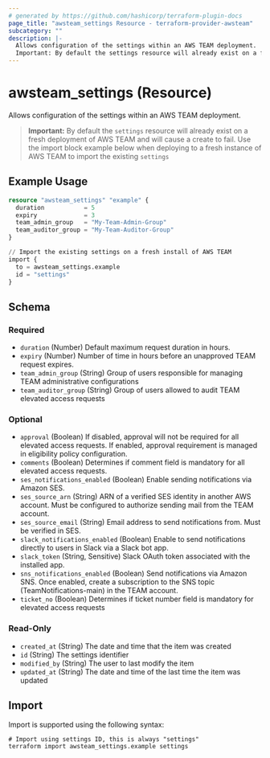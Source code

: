```yaml
---
# generated by https://github.com/hashicorp/terraform-plugin-docs
page_title: "awsteam_settings Resource - terraform-provider-awsteam"
subcategory: ""
description: |-
  Allows configuration of the settings within an AWS TEAM deployment.
  Important: By default the settings resource will already exist on a fresh deployment of AWS TEAM and will cause a create to fail. Use the import block example below when deploying to a fresh instance of AWS TEAM to import the existing settings
---
```


# awsteam_settings (Resource)

Allows configuration of the settings within an AWS TEAM deployment.

> **Important:** By default the `settings` resource will already exist on a fresh deployment of AWS TEAM and will cause a create to fail. Use the import block example below when deploying to a fresh instance of AWS TEAM to import the existing `settings`

## Example Usage

```terraform
resource "awsteam_settings" "example" {
  duration           = 5
  expiry             = 3
  team_admin_group   = "My-Team-Admin-Group"
  team_auditor_group = "My-Team-Auditor-Group"
}

// Import the existing settings on a fresh install of AWS TEAM
import {
  to = awsteam_settings.example
  id = "settings"
}
```

<!-- schema generated by tfplugindocs -->
## Schema

### Required

- `duration` (Number) Default maximum request duration in hours.
- `expiry` (Number) Number of time in hours before an unapproved TEAM request expires.
- `team_admin_group` (String) Group of users responsible for managing TEAM administrative configurations
- `team_auditor_group` (String) Group of users allowed to audit TEAM elevated access requests

### Optional

- `approval` (Boolean) If disabled, approval will not be required for all elevated access requests. If enabled, approval requirement is managed in eligibility policy configuration.
- `comments` (Boolean) Determines if comment field is mandatory for all elevated access requests.
- `ses_notifications_enabled` (Boolean) Enable sending notifications via Amazon SES.
- `ses_source_arn` (String) ARN of a verified SES identity in another AWS account. Must be configured to authorize sending mail from the TEAM account.
- `ses_source_email` (String) Email address to send notifications from. Must be verified in SES.
- `slack_notifications_enabled` (Boolean) Enable to send notifications directly to users in Slack via a Slack bot app.
- `slack_token` (String, Sensitive) Slack OAuth token associated with the installed app.
- `sns_notifications_enabled` (Boolean) Send notifications via Amazon SNS. Once enabled, create a subscription to the SNS topic (TeamNotifications-main) in the TEAM account.
- `ticket_no` (Boolean) Determines if ticket number field is mandatory for elevated access requests

### Read-Only

- `created_at` (String) The date and time that the item was created
- `id` (String) The settings identifier
- `modified_by` (String) The user to last modify the item
- `updated_at` (String) The date and time of the last time the item was updated

## Import

Import is supported using the following syntax:

```shell
# Import using settings ID, this is always "settings"
terraform import awsteam_settings.example settings
```
